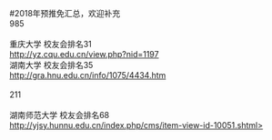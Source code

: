 #2018年预推免汇总，欢迎补充<br/>
985<br/><br/>
重庆大学 校友会排名31<br/>
http://yz.cqu.edu.cn/view.php?nid=1197<br/>
湖南大学 校友会排名35<br/>
http://gra.hnu.edu.cn/info/1075/4434.htm <br/><br/>
211<br/><br/>
湖南师范大学 校友会排名68<br/>
http://yjsy.hunnu.edu.cn/index.php/cms/item-view-id-10051.shtml><br/>
